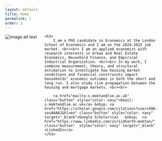 ```yaml
---
layout: default
title: Home
permalink: /
order: 1
---
```


<p>
    <img src="../../assets/sidharth_moktan_full_size_23-24.jpg"
    img style="float: left; padding-right: 5%; padding-bottom: 12.5%"
    srcset="../../assets/sidharth_moktan_full_size_23-24.jpg 648w, ../../assets/sidharth_moktan_full_size_23-24_50pc.jpg 320w"
    sizes="(min-width: 768px) 32vw, 100vw"
    alt="image alt text">


    <h3>
        I am a PhD candidate in Economics at the London School of Economics and I am on the 2024-2025 job market. <br><br> I am an applied economist with research interests in Urban and Real Estate Economics, Household Finance, and Empirical Industrial Organization. <br><br> In my work, I combine measurement, theory, and structural estimation to investigate how housing market conditions and financial constraints impact households’ economic outcomes in both the short and long run. I also study risk propagation between the housing and mortgage markets. <br><br>
        
        <a href="mailto:s.moktan@lse.ac.uk" class="button" style="color: navy">Email: s.moktan@lse.ac.uk</a> &nbsp; <a href="https://scholar.google.com/citations?user=XO6-sosAAAAJ&hl=en" class="button" style="color: navy" target="_blank">Google Scholar</a>   &nbsp;  <a href="https://www.linkedin.com/in/sidharth-moktan/" class="button"  style="color: navy" target="_blank"    >LinkedIn</a> 
    </h3>
</p>